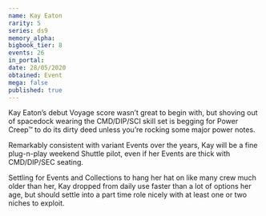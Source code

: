 ```yaml
---
name: Kay Eaton
rarity: 5
series: ds9
memory_alpha:
bigbook_tier: 8
events: 26
in_portal:
date: 28/05/2020
obtained: Event
mega: false
published: true
---
```


Kay Eaton’s debut Voyage score wasn’t great to begin with, but shoving out of spacedock wearing the CMD/DIP/SCI skill set is begging for Power Creep™ to do its dirty deed unless you’re rocking some major power notes.

Remarkably consistent with variant Events over the years, Kay will be a fine plug-n-play weekend Shuttle pilot, even if her Events are thick with CMD/DIP/SEC seating.

Settling for Events and Collections to hang her hat on like many crew much older than her, Kay dropped from daily use faster than a lot of options her age, but should settle into a part time role nicely with at least one or two niches to exploit.
